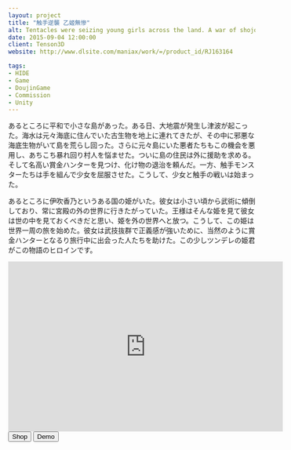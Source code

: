 ```yaml
---
layout: project
title: "触手逆襲 乙姬無惨"
alt: Tentacles were seizing young girls across the land. A war of shojo vs. shokushu had begun. 
date: 2015-09-04 12:00:00
client: Tenson3D
website: http://www.dlsite.com/maniax/work/=/product_id/RJ163164

tags:
- HIDE
- Game
- DoujinGame
- Commission
- Unity
---
```

あるところに平和で小さな島があった。ある日、大地震が発生し津波が起こった。海水は元々海底に住んでいた古生物を地上に連れてきたが、その中に邪悪な海底生物がいて島を荒らし回った。さらに元々島にいた悪者たちもこの機会を悪用し、あちこち暴れ回り村人を悩ませた。ついに島の住民は外に援助を求める。そして名高い賞金ハンターを見つけ、化け物の退治を頼んだ。一方、触手モンスターたちは手を組んで少女を屈服させた。こうして、少女と触手の戦いは始まった。

あるところに伊吹香乃というある国の姫がいた。彼女は小さい頃から武術に傾倒しており、常に宮殿の外の世界に行きたがっていた。王様はそんな姫を見て彼女は世の中を見ておくべきだと思い、姫を外の世界へと放つ。こうして、この姫は世界一周の旅を始めた。彼女は武技抜群で正義感が強いために、当然のように賞金ハンターとなるり旅行中に出会った人たちを助けた。この少しツンデレの姫君がこの物語のヒロインです。

<iframe width="560" height="347" src="http://chobit.cc/embed/4xkfh/8l2fltp9" frameborder="0" allowfullscreen></iframe>

<div class="button-group">
<a href="http://www.dlsite.com/maniax/work/=/product_id/RJ163164.html" target="_blank"><button type="button" class="btn btn-theme">Shop</button></a>
<a href="http://trial.dlsite.com/doujin/RJ164000/RJ163164_trial.zip" target="_blank"><button type="button" class="btn btn-theme">Demo</button></a>
</div>